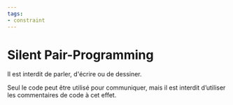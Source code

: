 ```yaml
---
tags:
- constraint
---
```

# Silent Pair-Programming

Il est interdit de parler, d'écrire ou de dessiner.

Seul le code peut être utilisé pour communiquer, mais il est interdit d’utiliser les commentaires de code à cet effet.
